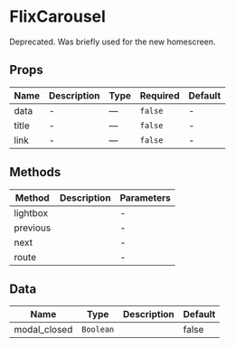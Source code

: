 # FlixCarousel

Deprecated. Was briefly used for the new homescreen.

## Props

<!-- @vuese:FlixCarousel:props:start -->
|Name|Description|Type|Required|Default|
|---|---|---|---|---|
|data|-|—|`false`|-|
|title|-|—|`false`|-|
|link|-|—|`false`|-|

<!-- @vuese:FlixCarousel:props:end -->


## Methods

<!-- @vuese:FlixCarousel:methods:start -->
|Method|Description|Parameters|
|---|---|---|
|lightbox||-|
|previous||-|
|next||-|
|route||-|

<!-- @vuese:FlixCarousel:methods:end -->


## Data

<!-- @vuese:FlixCarousel:data:start -->
|Name|Type|Description|Default|
|---|---|---|---|
|modal_closed|`Boolean`||false|

<!-- @vuese:FlixCarousel:data:end -->


